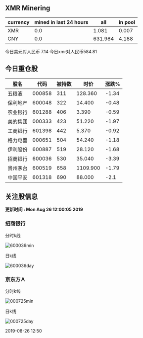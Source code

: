 ## XMR Minering

|currency|mined in last 24 hours|all|in pool|
|---|---|---|---|
|XMR|0.0|1.081|0.007|
|CNY|0.0|631.984|4.188|

今日美元对人民币 7.14	今日xmr对人民币584.81


## 今日重仓股 

|股名|代码|被持数|时价|涨跌%|
|---|---|---|---|---|
|五粮液|000858|311|128.360|-1.34|
|保利地产|600048|322|14.400|-0.48|
|农业银行|601288|406|3.390|-0.59|
|美的集团|000333|423|51.220|-1.97|
|工商银行|601398|442|5.370|-0.92|
|格力电器|000651|504|54.240|-1.18|
|伊利股份|600887|519|28.120|-1.68|
|招商银行|600036|530|35.040|-3.39|
|贵州茅台|600519|658|1109.900|-1.79|
|中国平安|601318|690|88.000|-2.1|

## 关注股信息
**更新时间 : Mon Aug 26 12:00:05 2019**
### 招商银行 
分时k线

![600036min](http://image.sinajs.cn/newchart/min/n/sh600036.gif)

日k线

![600036day](http://image.sinajs.cn/newchart/daily/n/sh600036.gif)

### 京东方Ａ 
分时k线

![000725min](http://image.sinajs.cn/newchart/min/n/sz000725.gif)

日k线

![000725day](http://image.sinajs.cn/newchart/daily/n/sz000725.gif)

2019-08-26 12:50